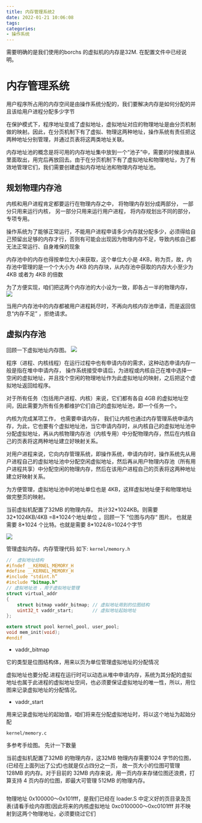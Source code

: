 ```yaml
---
title: 内存管理系统2
date: 2022-01-21 10:06:08
tags:
categories:
- 操作系统
---
```

需要明确的是我们使用的borchs 的虚拟机的内存是32M. 在配置文件中已经说明。
# 内存管理系统

用户程序所占用的内存空间是由操作系统分配的，我们要解决内存是如何分配的并且该给用户进程分配多少字节

在保护模式下，程序地址变成了虚拟地址，虚拟地址对应的物理地址是由分页机制做的映射。因此，在分页机制下有了虚拟、物理这两种地址，操作系统有责任把这两种地址分别管理，并通过页表将这两类地址关联。

内存地址池的概念是将可用的内存地址集中放到一个“池子”中，需要的时候直接从里面取出，用完后再放回去。由于在分页机制下有了虚拟地址和物理地址，为了有效地管理它们，我们需要创建虚拟内存地址池和物理内存地址池。

## 规划物理内存池

内核和用户进程肯定都要运行在物理内存之中， 将物理内存划分成两部分， 一部分只用来运行内核， 另一部分只用来运行用户进程， 将内存规划出不同的部分，专项专用。

操作系统为了能够正常运行，不能用户进程申请多少内存就分配多少，必须得给自己预留出足够的内存才行，否则有可能会出现因为物理内存不足，导致内核自己都无法正常运行、自身难保的现象

内存池中的内存也得按单位大小来获取，这个单位大小是 4KB，称为页，故，内存池中管理的是一个个大小为 4KB 的内存块，从内存池中获取的内存大小至少为 4KB 或者为 4KB 的倍数

为了方便实现，咱们把这两个内存池的大小设为一致，即各占一半的物理内存，
![](20220121104531.jpg)

当用户内存池中的内存都被用户进程耗尽时，不再向内核内存池申请，而是返回信息“内存不足” ，拒绝请求。

## 虚拟内存池

回顾一下虚拟地址内存图。
![](https://isam2016hexo.oss-cn-hangzhou.aliyuncs.com/img/20211021172045.jpg)

程序（进程、内核线程）在运行过程中也有申请内存的需求，这种动态申请内存一般是指在堆中申请内存， 操作系统接受申请后，为进程或内核自己在堆中选择一空闲的虚拟地址，并且找个空闲的物理地址作为此虚拟地址的映射，之后把这个虚拟地址返回给程序。

对于所有任务（包括用户进程、内核）来说，它们都有各自 4GB 的虚拟地址空间，因此需要为所有任务都维护它们自己的虚拟地址池，即一个任务一个。

内核为完成某项工作， 也需要申请内存， 我们让内核也通过内存管理系统申请内存，为此，它也要有个虚拟地址池，当它申请内存时，从内核自己的虚拟地址池中分配虚拟地址，再从内核物理内存池（内核专用）中分配物理内存，然后在内核自己的页表将这两种地址建立好映射关系。

对用户进程来说，它向内存管理系统，即操作系统，申请内存时，操作系统先从用户进程自己的虚拟地址池中分配空闲虚拟地址，然后再从用户物理内存池（所有用户进程共享）中分配空闲的物理内存，然后在该用户进程自己的页表将这两种地址建立好映射关系。

为方便管理，虚拟地址池中的地址单位也是 4KB，这样虚拟地址便于和物理地址做完整页的映射。 

当前虚拟机配置了32MB 的物理内存。 共计32\*1024KB。则需要 32\*1024KB/4KB =8*1024个地址单位 。回顾一下 ”位图与内存“ 图片。 也就是需要 8\*1024 个比特。也就是需要 8\*1024/8=1024个字节

![](20220121133530.jpg)

管理虚拟内存。内存管理代码 如下:
`kernel/memory.h`
```h
//  虚拟地址结构
#ifndef __KERNEL_MEMORY_H
#define __KERNEL_MEMORY_H
#include "stdint.h”
#include "bitmap.h"
// 虚拟地址池 ，用于虚拟地址管理
struct virtual_addr
{
    struct bitmap vaddr_bitmap; // 虚拟地址用到的位图结构
    uint32_t vaddr_start;       // 虚拟地址起始地址
};

extern struct pool kernel_pool, user_pool;
void mem_init(void);
#endif
```

* vaddr_bitmap

它的类型是位图结构体，用来以页为单位管理虚拟地址的分配情况

虚拟地址也要分配.进程在运行时可以动态从堆中申请内存，系统为其分配的虚拟地址也属于此进程的虚拟地址空间，也必须要保证虚拟地址的唯一性，所以，用位图来记录虚拟地址的分配情况。


* vaddr_start 

用来记录虚拟地址的起始值，咱们将来在分配虚拟地址时，将以这个地址为起始分配

`kernel/memory.c`
<!-- TODO: 位图 和 虚拟内存的关系 -->
多参考手绘图。 先计一下数量

当前虚拟机配置了32MB 的物理内存，这32MB 物理内存需要1024 字节的位图，(已经在上面列出了公式)也就是仅占四分之一页， 故一页大小的位图可管理 128MB 的内存。对于目前的 32MB 内存来说，用一页内存来存储位图还浪费，打算支持 4 页内存的位图，即最大可管理 512MB 的物理内存。

```

```



物理地址 0x100000～0x101fff，是我们已经在 loader.S 中定义好的页目录及页表(请看手绘内存图)因此将来的内核虚拟地址 0xc0100000～0xc0101fff 并不映射到这两个物理地址，必须要绕过它们